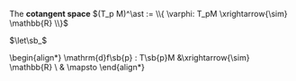 The **cotangent space** $(T_p M)^\ast := \\{ \varphi: T_pM \xrightarrow{\sim} \mathbb{R} \\}$

$\let\sb_$

\begin{align*}
\mathrm{d}f\sb{p} : T\sb{p}M &\xrightarrow{\sim} \mathbb{R} \\
& \mapsto
\end{align*}